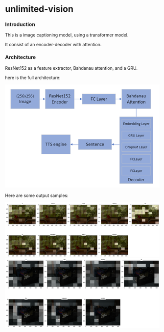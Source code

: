 # unlimited-vision

### Introduction

This is a image captioning model, using a transformer model.

It consist of an encoder-decoder with attention.

### Architecture

ResNet152 as a feature extractor, Bahdanau attention, and a GRU.

here is the full architecture:

<div>
<img src="assets/arc.png">
</div>

Here are some output samples:

<div>
<img src="assets/output1.png">
</div>

<div>
<img src="assets/output2.png">
</div>
